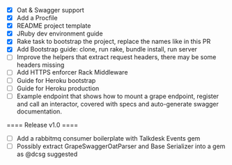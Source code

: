 - [x] Oat & Swagger support
- [x] Add a Procfile
- [x] README project template
- [x] JRuby dev environment guide
- [x] Rake task to bootstrap the project, replace the names like in this PR
- [x] Add Bootstrap guide: clone, run rake, bundle install, run server
- [ ] Improve the helpers that extract request headers, there may be some headers missing
- [ ] Add HTTPS enforcer Rack Middleware
- [ ] Guide for Heroku bootstrap
- [ ] Guide for Heroku production
- [ ] Example endpoint that shows how to mount a grape endpoint, register and call an interactor, covered with specs and auto-generate swagger documentation.

==== Release v1.0 ====

- [ ] Add a rabbitmq consumer boilerplate with Talkdesk Events gem
- [ ] Possibly extract GrapeSwaggerOatParser and Base Serializer into a gem as @dcsg suggested
